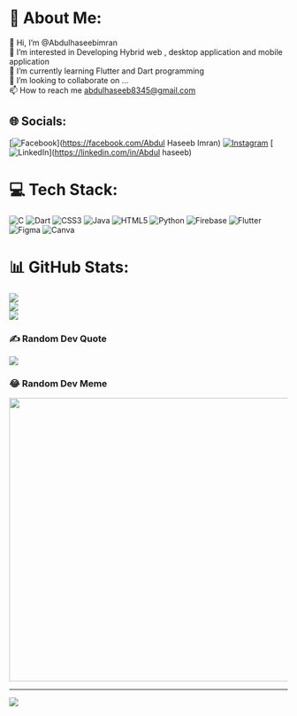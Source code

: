 # 💫 About Me:
👋 Hi, I’m @Abdulhaseebimran<br>👀 I’m interested in Developing Hybrid web , desktop application and mobile application<br>🌱 I’m currently learning Flutter and Dart programming<br>💞️ I’m looking to collaborate on ...<br>📫 How to reach me abdulhaseeb8345@gmail.com


## 🌐 Socials:
[![Facebook](logo=Facebook&logoColor=white)](https://facebook.com/Abdul Haseeb Imran) [![Instagram](https://img.shields.io/badge/Instagram-%23E4405F.svg?logo=Instagram&logoColor=white)](https://instagram.com/Abdulhaseebimran) [![LinkedIn](https://img.shields.io/badge/LinkedIn-%230077B5.svg?logo=linkedin&logoColor=white)](https://linkedin.com/in/Abdul haseeb) 

# 💻 Tech Stack:
![C](https://img.shields.io/badge/c-%2300599C.svg?style=for-the-badge&logo=c&logoColor=white) ![Dart](https://img.shields.io/badge/dart-%230175C2.svg?style=for-the-badge&logo=dart&logoColor=white) ![CSS3](https://img.shields.io/badge/css3-%231572B6.svg?style=for-the-badge&logo=css3&logoColor=white) ![Java](https://img.shields.io/badge/java-%23ED8B00.svg?style=for-the-badge&logo=java&logoColor=white) ![HTML5](https://img.shields.io/badge/html5-%23E34F26.svg?style=for-the-badge&logo=html5&logoColor=white) ![Python](https://img.shields.io/badge/python-3670A0?style=for-the-badge&logo=python&logoColor=ffdd54) ![Firebase](https://img.shields.io/badge/firebase-%23039BE5.svg?style=for-the-badge&logo=firebase) ![Flutter](https://img.shields.io/badge/Flutter-%2302569B.svg?style=for-the-badge&logo=Flutter&logoColor=white) 	![Figma](https://img.shields.io/badge/figma-%23F24E1E.svg?style=for-the-badge&logo=figma&logoColor=white) ![Canva](https://img.shields.io/badge/Canva-%2300C4CC.svg?style=for-the-badge&logo=Canva&logoColor=white)
# 📊 GitHub Stats:
![](https://github-readme-stats.vercel.app/api?username=Abdulhaseebimran&theme=monokai&hide_border=false&include_all_commits=true&count_private=true)<br/>
![](https://github-readme-streak-stats.herokuapp.com/?user=Abdulhaseebimran&theme=monokai&hide_border=false)<br/>
![](https://github-readme-stats.vercel.app/api/top-langs/?username=Abdulhaseebimran&theme=monokai&hide_border=false&include_all_commits=true&count_private=true&layout=compact)

### ✍️ Random Dev Quote
![](https://quotes-github-readme.vercel.app/api?type=vetical&theme=radical)

### 😂 Random Dev Meme
<img src="https://random-memer.herokuapp.com/" width="512px"/>

---
[![](https://visitcount.itsvg.in/api?id=Abdulhaseebimran&icon=9&color=6)](https://visitcount.itsvg.in)


<!---
Abdulhaseebimran/Abdulhaseebimran is a ✨ special ✨ repository because its `README.md` (this file) appears on your GitHub profile.
You can click the Preview link to take a look at your changes.
--->
